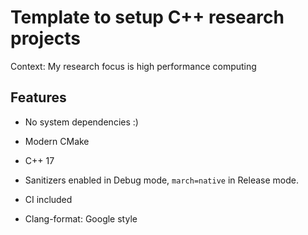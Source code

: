 # Template to setup C++ research projects

Context: My research focus is high performance computing

## Features

- No system dependencies :)

- Modern CMake

- C++ 17

- Sanitizers enabled in Debug mode, `march=native` in Release mode.

- CI included

- Clang-format: Google style
